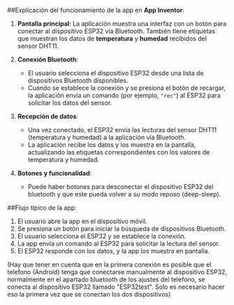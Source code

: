 ##Explicación del funcionamiento de la app en **App Inventor**:

1. **Pantalla principal**: La aplicación muestra una interfaz con un botón para conectar al dispositivo ESP32 vía Bluetooth. También tiene etiquetas que muestran los datos de **temperatura** y **humedad** recibidos del sensor DHT11.

2. **Conexión Bluetooth**:
   - El usuario selecciona el dispositivo ESP32 desde una lista de dispositivos Bluetooth disponibles.
   - Cuando se establece la conexión y se presiona el botón de recargar, la aplicación envía un comando (por ejemplo, `"rec"`) al ESP32 para solicitar los datos del sensor.

3. **Recepción de datos**:
   - Una vez conectado, el ESP32 envía las lecturas del sensor DHT11 (temperatura y humedad) a la aplicación vía Bluetooth.
   - La aplicación recibe los datos y los muestra en la pantalla, actualizando las etiquetas correspondientes con los valores de temperatura y humedad.

4. **Botones y funcionalidad**:
   - Puede haber botones para desconectar el dispositivo ESP32 del bluetooth y que este pueda volver a su modo reposo (deep-sleep).

##Flujo típico de la app:

1. El usuario abre la app en el dispositivo móvil.
2. Se presiona un botón para iniciar la búsqueda de dispositivos Bluetooth.
3. El usuario selecciona el ESP32 y se establece la conexión.
4. La app envía un comando al ESP32 para solicitar la lectura del sensor.
5. El ESP32 responde con los datos, y la app los muestra en pantalla.

(Hay que tener en cuenta que en la primera conexión es posible que el telefono (Android) tenga que conectarse manualmente al dispositivo ESP32, normalmente en el apartado bluetooth de los ajustes del telefono, se conecta al dispositivo ESP32 llamado "ESP32test". Solo es necesario hacer eso la primera vez que se conectan los dos dispositivos)

